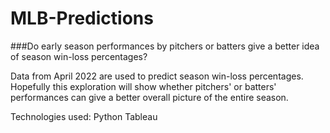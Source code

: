 # MLB-Predictions

###Do early season performances by pitchers or batters give a better idea of season win-loss percentages?

Data from April 2022 are used to predict season win-loss percentages. Hopefully this exploration will show whether pitchers' or batters' performances can give a better overall picture of the entire season.

Technologies used:
Python
Tableau
